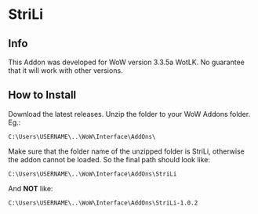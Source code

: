 # StriLi

## Info
This Addon was developed for WoW version 3.3.5a WotLK. No guarantee that it will work with other versions.

## How to Install
Download the latest releases. Unzip the folder to your WoW Addons folder. Eg.:

    C:\Users\USERNAME\..\WoW\Interface\AddOns\
    
Make sure that the folder name of the unzipped folder is StriLi, otherwise the addon cannot be loaded. So the final path should look like: 
    
    C:\Users\USERNAME\..\WoW\Interface\AddOns\StriLi

And **NOT** like:

    C:\Users\USERNAME\..\WoW\Interface\AddOns\StriLi-1.0.2
